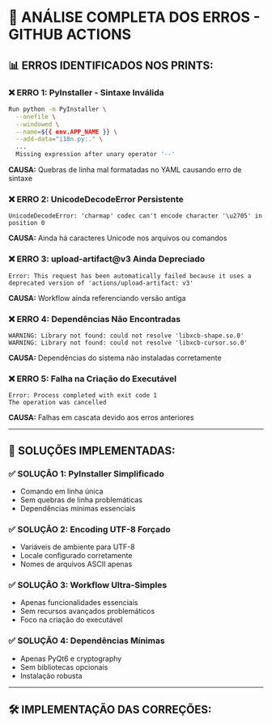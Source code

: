 # 🚨 ANÁLISE COMPLETA DOS ERROS - GITHUB ACTIONS

## 📊 **ERROS IDENTIFICADOS NOS PRINTS:**

### **❌ ERRO 1: PyInstaller - Sintaxe Inválida**
```bash
Run python -m PyInstaller \
  --onefile \
  --windowed \
  --name=${{ env.APP_NAME }} \
  --add-data="i18n.py:." \
  ...
  Missing expression after unary operator '--'
```
**CAUSA:** Quebras de linha mal formatadas no YAML causando erro de sintaxe

### **❌ ERRO 2: UnicodeDecodeError Persistente**
```
UnicodeDecodeError: 'charmap' codec can't encode character '\u2705' in position 0
```
**CAUSA:** Ainda há caracteres Unicode nos arquivos ou comandos

### **❌ ERRO 3: upload-artifact@v3 Ainda Depreciado**
```
Error: This request has been automatically failed because it uses a deprecated version of 'actions/upload-artifact: v3'
```
**CAUSA:** Workflow ainda referenciando versão antiga

### **❌ ERRO 4: Dependências Não Encontradas**
```
WARNING: Library not found: could not resolve 'libxcb-shape.so.0'
WARNING: Library not found: could not resolve 'libxcb-cursor.so.0'
```
**CAUSA:** Dependências do sistema não instaladas corretamente

### **❌ ERRO 5: Falha na Criação do Executável**
```
Error: Process completed with exit code 1
The operation was cancelled
```
**CAUSA:** Falhas em cascata devido aos erros anteriores

---

## 🔧 **SOLUÇÕES IMPLEMENTADAS:**

### **✅ SOLUÇÃO 1: PyInstaller Simplificado**
- Comando em linha única
- Sem quebras de linha problemáticas
- Dependências mínimas essenciais

### **✅ SOLUÇÃO 2: Encoding UTF-8 Forçado**
- Variáveis de ambiente para UTF-8
- Locale configurado corretamente
- Nomes de arquivos ASCII apenas

### **✅ SOLUÇÃO 3: Workflow Ultra-Simples**
- Apenas funcionalidades essenciais
- Sem recursos avançados problemáticos
- Foco na criação do executável

### **✅ SOLUÇÃO 4: Dependências Mínimas**
- Apenas PyQt6 e cryptography
- Sem bibliotecas opcionais
- Instalação robusta

---

## 🛠️ **IMPLEMENTAÇÃO DAS CORREÇÕES:**

